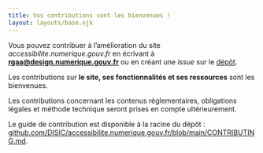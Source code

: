 ```yaml
---
title: Vos contributions sont les bienvenues !
layout: layouts/base.njk
---
```


Vous pouvez contribuer à l’amélioration du site <em>accessibilite.numerique.gouv.fr</em> en écrivant à **rgaa@design.numerique.gouv.fr** ou en créant une <em lang="en">issue</em> sur le [dépôt](https://github.com/DISIC/accessibilite.numerique.gouv.fr/issues). 

<div class="fr-highlight fr-pt-2v fr-my-2w">
  <p>Les contributions sur <strong>le site, ses fonctionnalités et ses ressources</strong> sont les bienvenues.</p>
  <p>Les contributions concernant les contenus règlementaires, obligations légales et méthode technique seront prises en compte ultérieurement.</p>
</div>

Le guide de contribution est disponible à la racine du dépôt : [github.com/DISIC/accessibilite.numerique.gouv.fr/blob/main/CONTRIBUTING.md](https://github.com/DISIC/accessibilite.numerique.gouv.fr/blob/main/CONTRIBUTING.md).



